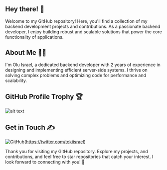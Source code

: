 ## Hey there! 👋
Welcome to my GitHub repository! Here, you'll find a collection of my backend development projects and contributions. As a passionate backend developer, I enjoy building robust and scalable solutions that power the core functionality of applications.

## About Me 👨‍💻
I'm Olu Israel, a dedicated backend developer with 2 years of experience in designing and implementing efficient server-side systems. I thrive on solving complex problems and optimizing code for performance and scalability.

## GitHub Profile Trophy 🏆

![alt text][logo]

[logo]: https://github-profile-trophy.vercel.app/?username=Olu-Israel&theme=dark_lover

## Get in Touch ✍
![GitHub](https://img.shields.io/badge/github-%23121011.svg?style=for-the-badge&logo=github&logoColor=white)(https://twitter.com/tokiisrael)






Thank you for visiting my GitHub repository. Explore my projects, and contributions, and feel free to star repositories that catch your interest. I look forward to connecting with you! 💪


